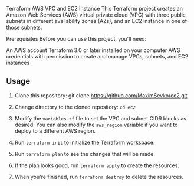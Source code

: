 Terraform AWS VPC and EC2 Instance
This Terraform project creates an Amazon Web Services (AWS) virtual private cloud (VPC) with three public subnets in different availability zones (AZs), and an EC2 instance in one of those subnets.

Prerequisites
Before you can use this project, you'll need:

An AWS account
Terraform 3.0 or later installed on your computer
AWS credentials with permission to create and manage VPCs, subnets, and EC2 instances

## Usage

1. Clone this repository: git clone https://github.com/MaximSevko/ec2.git

2. Change directory to the cloned repository: `cd ec2`

3. Modify the `variables.tf` file to set the VPC and subnet CIDR blocks as desired. You can also modify the `aws_region` variable if you want to deploy to a different AWS region.

4. Run `terraform init` to initialize the Terraform workspace:

5. Run `terraform plan` to see the changes that will be made.

6. If the plan looks good, run `terraform apply` to create the resources.

7. When you're finished, run `terraform destroy` to delete the resources.
